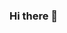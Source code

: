 ### Hi there 👋

<!--
**rohitbhosale64/rohitbhosale64** is a ✨ _special_ ✨ repository because its `README.md` (this file) appears on your GitHub profile.

Here are some ideas to get you started:

- 🔭 I’m currently working on ...
- 🌱 I’m currently learning full stack web devlopment.
- 👯 I’m looking to collaborate on ...
- 🤔 I’m looking for help with ...
- 💬 Ask me about ...
- 📫 How to reach me: ...vitigo64@gmail.com
- 😄 Pronouns: ...
- ⚡ Fun fact: ...
-->
